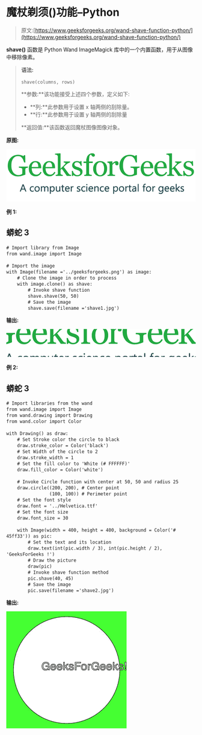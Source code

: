# 魔杖剃须()功能–Python

> 原文:[https://www.geeksforgeeks.org/wand-shave-function-python/](https://www.geeksforgeeks.org/wand-shave-function-python/)

**shave()** 函数是 Python Wand ImageMagick 库中的一个内置函数，用于从图像中移除像素。

> **语法:**
> 
> ```
> shave(columns, rows)
> ```
> 
> **参数:**该功能接受上述四个参数，定义如下:
> 
> *   **列:**此参数用于设置 x 轴两侧的刮除量。
> *   **行:**此参数用于设置 y 轴两侧的刮除量
> 
> **返回值:**该函数返回魔杖图像图像对象。

**原图:**

![](img/2d3a0fdbc25c0bbb46c47454d1b0acc7.png)

**例 1:**

## 蟒蛇 3

```
# Import library from Image
from wand.image import Image

# Import the image
with Image(filename ='../geeksforgeeks.png') as image:
    # Clone the image in order to process
    with image.clone() as shave:
        # Invoke shave function
        shave.shave(50, 50)
        # Save the image
        shave.save(filename ='shave1.jpg')
```

**输出:**

![](img/1b8ad4e5178169002441024adad378d5.png)

**例 2:**

## 蟒蛇 3

```
# Import libraries from the wand 
from wand.image import Image
from wand.drawing import Drawing
from wand.color import Color

with Drawing() as draw:
    # Set Stroke color the circle to black
    draw.stroke_color = Color('black')
    # Set Width of the circle to 2
    draw.stroke_width = 1
    # Set the fill color to 'White (# FFFFFF)'
    draw.fill_color = Color('white')

    # Invoke Circle function with center at 50, 50 and radius 25
    draw.circle((200, 200), # Center point
                (100, 100)) # Perimeter point
    # Set the font style
    draw.font = '../Helvetica.ttf'
    # Set the font size
    draw.font_size = 30

    with Image(width = 400, height = 400, background = Color('# 45ff33')) as pic:
        # Set the text and its location
        draw.text(int(pic.width / 3), int(pic.height / 2), 'GeeksForGeeks !')
        # Draw the picture
        draw(pic)
        # Invoke shave function method
        pic.shave(40, 45)
        # Save the image
        pic.save(filename ='shave2.jpg')
```

**输出:**

![](img/4cee1bd69b2d0cf6f31a9abfb60e4295.png)